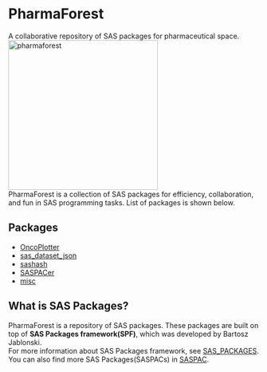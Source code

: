 # PharmaForest
 A collaborative repository of SAS packages for pharmaceutical space.  
<img src="../pharmaforest.png" alt="pharmaforest" width="300" height="300">  
 PharmaForest is a collection of SAS packages for efficiency, collaboration, and fun in SAS programming tasks. List of packages is shown below.  
## Packages
 - [OncoPlotter](https://github.com/PharmaForest/OncoPlotter)
 - [sas_dataset_json](https://github.com/PharmaForest/sas_dataset_json)
 - [sashash](https://github.com/PharmaForest/sashash)
 - [SASPACer](https://github.com/PharmaForest/SASPACer)
 - [misc](https://github.com/PharmaForest/misc)

## What is SAS Packages?
PharmaForest is a repository of SAS packages. These packages are built on top of **SAS Packages framework(SPF)**, which was developed by Bartosz Jablonski.  
For more information about SAS Packages framework, see [SAS_PACKAGES](https://github.com/yabwon/SAS_PACKAGES).  
You can also find more SAS Packages(SASPACs) in [SASPAC](https://github.com/SASPAC).
